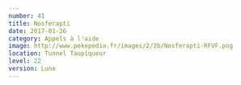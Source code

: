 ```yaml
---
number: 41
title: Nosferapti
date: 2017-01-26
category: Appels à l'aide
image: http://www.pokepedia.fr/images/2/2b/Nosferapti-RFVF.png
location: Tunnel Taupiqueur
level: 22
version: Lune
---
```

